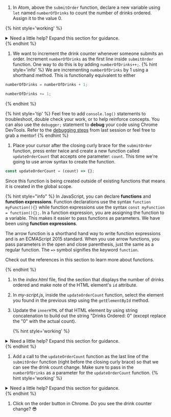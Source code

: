 1. In Atom, above the `submitOrder` function, declare a new variable using `let` named `numberOfDrinks` to count the number of drinks ordered. Assign it to the value 0. 

  {% hint style='working' %}
<details>
<summary>
Need a little help? Expand this section for guidance. 
</summary> 
Your variable will look like this:
<pre>
<code class="lang-javascript">
let numberOfDrinks = 0;
</code>
</pre>
</details>
   {% endhint %}

1. We want to increment the drink counter whenever someone submits an order. Increment `numberOfDrinks` as the first line inside `submitOrder` function. One way to do this is by adding `numberOfDrinks++;`.
   {% hint style='info' %}
We are incrementing `numberOfDrinks` by 1 using a shorthand method. This is functionally equivalent to either 
```javascript
numberOfDrinks = numberOfDrinks + 1;

numberOfDrinks += 1;
```
  {% endhint %}   

   {% hint style='tip' %}
Feel free to add `console.log()` statements to troubleshoot, double check your work, or to help reinforce concepts. You can also use the `debugger;` statement to **debug** your code using Chrome DevTools. Refer to the [debugging steps](https://codingandcocktailskc.gitbooks.io/session-6-programming-fundamentals-101-jquery-js/content/ws2-functions/#conditional) from last session or feel free to grab a mentor!
   {% endhint %}

1.  Place your cursor after the closing curly brace for the `submitOrder` function, press enter twice and create a new function called `updateOrderCount` that accepts one parameter: `count`. This time we're going to use arrow syntax to create the function.

  ```javascript
const updateOrderCount = (count) => {};
   ```

  Since this function is being created outside of existing functions that means it is created in the global scope.
   
   {% hint style="info" %}
In JavaScript, you can declare **functions** and **function expressions**. Function declarations use the syntax `function myFunction(){}` while function expressions use the syntax `const myFunction = function(){};`. In a function expression, you are assigning the function to a variable. This makes it easier to pass functions as parameters. We have been using **function expressions**.

The arrow function is a shorthand hand way to write function expressions and is an ECMAScript 2015 standard. When you use arrow functions, you pass parameters in the open and close parenthesis, just the same as a regular function. The `=>` symbol signifies the keyword `function`. 

Check out the references in this section to learn more about functions.

   {% endhint %}

1. In the _index.html_ file, find the section that displays the number of drinks ordered and make note of the HTML element's `id` attribute.

1. In _my-script.js_, inside the `updateOrderCount` function, select the element you found in the previous step using the `getElementById` method.   

1. Update the `innerHTML` of that HTML element by using string concatenation to build out the string "Drinks Ordered: 0" (except replace the "0" with the actual count).

   {% hint style='working' %}
<details>
<summary>
Need a little help? Expand this section for guidance. 
</summary> 
Change the <code>updateOrderCount</code> function to
<pre>
<code class="lang-javascript">
const updateOrderCount = (count) => {
      document.getElementById('drink-count').innerHTML = "Drinks Ordered: " + count;
};
</code>
</pre>
</details>
   {% endhint %}

1. Add a call to the `updateOrderCount` function as the last line of the `submitOrder` function (right before the closing curly brace) so that we can see the drink count change. Make sure to pass in the `numberOfDrinks` as a parameter for the `updateOrderCount` function.
   {% hint style='working' %}
<details>
<summary>
Need a little help? Expand this section for guidance. 
</summary> 
In <code>submitOrder</code> function add the following code as the last line of the function 
<pre>
<code class="lang-javascript">
updateOrderCount(numberOfDrinks);
</code>
</pre>
</details>
   {% endhint %}

1. Click on the order button in Chrome. Do you see the drink counter change? 😎

   